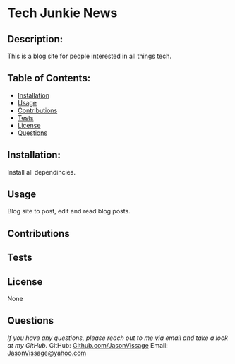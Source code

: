 # Tech Junkie News

## Description:

This is a blog site for people interested in all things tech.

## Table of Contents:

- [Installation](#installation)
- [Usage](#usage)
- [Contributions](#contributions)
- [Tests](#tests)
- [License](#license)
- [Questions](#questions)

## Installation:

Install all dependincies.

## Usage

Blog site to post, edit and read blog posts.

## Contributions

## Tests

## License

None

## Questions

_If you have any questions, please reach out to me via email and take a look at my GitHub._
GitHub: <a href="https://github.com/JasonVissage">Github.com/JasonVissage</a>
Email: <a href="mailto:JasonVissage@yahoo.com">JasonVissage@yahoo.com</a>
